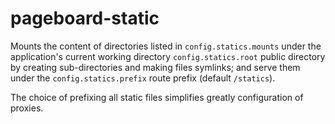 pageboard-static
================

Mounts the content of directories listed in
`config.statics.mounts`
under the application's current working directory
`config.statics.root` public directory
by creating sub-directories and making files symlinks;
and serve them under the
`config.statics.prefix`
route prefix (default `/statics`).

The choice of prefixing all static files simplifies greatly configuration
of proxies.

